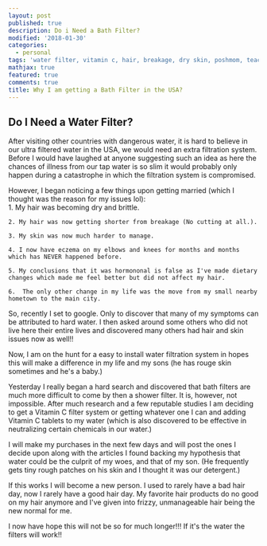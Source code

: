 ```yaml
---
layout: post
published: true
description: Do i Need a Bath Filter?
modified: '2018-01-30'
categories:
  - personal
tags: 'water filter, vitamin c, hair, breakage, dry skin, poshmom, teacher, at home'
mathjax: true
featured: true
comments: true
title: Why I am getting a Bath Filter in the USA?
---
```

## Do I Need a Water Filter?

After visiting other countries with dangerous water, it is hard to believe in our ultra filtered water in the USA, we would need an extra filtration system.  Before I would have laughed at anyone suggesting such an idea as here the chances of illness from our tap water is so slim it would probably only happen during a catastrophe in which the filtration system is compromised.  

However, I began noticing a few things upon getting married (which I thought was the reason for my issues lol):  
	1. My hair was becoming dry and brittle.
	
	2. My hair was now getting shorter from breakage (No cutting at all.).
	
	3. My skin was now much harder to manage.
	
	4. I now have eczema on my elbows and knees for months and months which has NEVER happened before.
	
	5. My conclusions that it was hormononal is false as I've made dietary changes which made me feel better but did not affect my hair.
	
	6.  The only other change in my life was the move from my small nearby hometown to the main city.
        
So, recently I set to google.  Only to discover that many of my symptoms can be attributed to hard water.  I then asked around some others who did not live here their entire lives and discovered many others had hair and skin issues now as well!!

Now, I am on the hunt for a easy to install water filtration system in hopes this will make a difference in my life and my sons (he has rouge skin sometimes and he's a baby.)

Yesterday I really began a hard search and discovered that bath filters are much more difficult to come by then a shower filter.  It is, however, not impossible.  After much research and a few reputable studies I am deciding to get a Vitamin C filter system or getting whatever one I can and adding Vitamin C tablets to my water (which is also discovered to be effective in neutralizing certain chemicals in our water.)

I will make my purchases in the next few days and will post the ones I decide upon along with the articles I found backing my hypothesis that water could be the culprit of my woes, and that of my son.  (He frequently gets tiny rough patches on his skin and I thought it was our detergent.)

If this works I will become a new person.  I used to rarely have a bad hair day, now I rarely have a good hair day.  My favorite hair products do no good on my hair anymore and I've given into frizzy, unmanageable hair being the new normal for me.

I now have hope this will not be so for much longer!!!  If it's the water the filters will work!!

